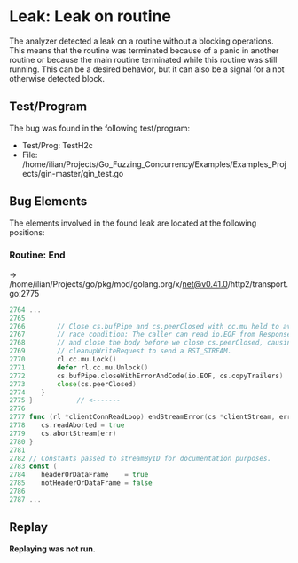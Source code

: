 # Leak: Leak on routine

The analyzer detected a leak on a routine without a blocking operations.
This means that the routine was terminated because of a panic in another routine or because the main routine terminated while this routine was still running.
This can be a desired behavior, but it can also be a signal for a not otherwise detected block.

## Test/Program
The bug was found in the following test/program:

- Test/Prog: TestH2c
- File: /home/ilian/Projects/Go_Fuzzing_Concurrency/Examples/Examples_Projects/gin-master/gin_test.go

## Bug Elements
The elements involved in the found leak are located at the following positions:

###  Routine: End
-> /home/ilian/Projects/go/pkg/mod/golang.org/x/net@v0.41.0/http2/transport.go:2775
```go
2764 ...
2765 
2766 		// Close cs.bufPipe and cs.peerClosed with cc.mu held to avoid a
2767 		// race condition: The caller can read io.EOF from Response.Body
2768 		// and close the body before we close cs.peerClosed, causing
2769 		// cleanupWriteRequest to send a RST_STREAM.
2770 		rl.cc.mu.Lock()
2771 		defer rl.cc.mu.Unlock()
2772 		cs.bufPipe.closeWithErrorAndCode(io.EOF, cs.copyTrailers)
2773 		close(cs.peerClosed)
2774 	}
2775 }           // <-------
2776 
2777 func (rl *clientConnReadLoop) endStreamError(cs *clientStream, err error) {
2778 	cs.readAborted = true
2779 	cs.abortStream(err)
2780 }
2781 
2782 // Constants passed to streamByID for documentation purposes.
2783 const (
2784 	headerOrDataFrame    = true
2785 	notHeaderOrDataFrame = false
2786 
2787 ...
```


## Replay
**Replaying was not run**.

